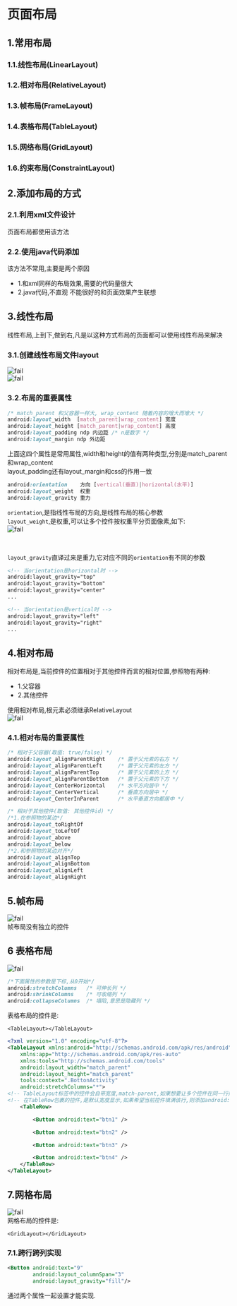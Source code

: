# 页面布局

## 1.常用布局
### 1.1.线性布局(LinearLayout)
### 1.2.相对布局(RelativeLayout)
### 1.3.帧布局(FrameLayout)
### 1.4.表格布局(TableLayout)
### 1.5.网络布局(GridLayout)
### 1.6.约束布局(ConstraintLayout)

## 2.添加布局的方式
### 2.1.利用xml文件设计
页面布局都使用该方法<br>

### 2.2.使用java代码添加
该方法不常用,主要是两个原因<br>
- 1.和xml同样的布局效果,需要的代码量很大
- 2.java代码,不直观 不能很好的和页面效果产生联想

## 3.线性布局
线性布局,上到下,做到右,凡是以这种方式布局的页面都可以使用线性布局来解决<br>
### 3.1.创建线性布局文件layout
![fail](img/1.1.PNG)<br>
![fail](img/1.2.PNG)<br>

### 3.2.布局的重要属性
```css
/* match_parent 和父容器一样大, wrap_content 随着内容的增大而增大 */
android:layout_width  [match_parent|wrap_content] 宽度 
android:layout_height [match_parent|wrap_content] 高度
android:layout_padding ndp 内边距 /* n是数字 */
android:layout_margin ndp 外边距
```
上面这四个属性是常用属性,width和height的值有两种类型,分别是match_parent和wrap_content<br>
layout_padding还有layout_margin和css的作用一致<br>

```css
android:orientation    方向 [vertical(垂直)|horizontal(水平)]
android:layout_weight  权重
android:layout_gravity 重力
```

``orientation``,是指线性布局的方向,是线性布局的核心参数<br>
``layout_weight``,是权重,可以让多个控件按权重平分页面像素,如下:<br>
![fail](img/1.3.PNG)<br>

<br>

``layout_gravity``直译过来是重力,它对应不同的``orientation``有不同的参数<br>
```xml
<!-- 当orientation是horizontal时 -->
android:layout_gravity="top"
android:layout_gravity="bottom"
android:layout_gravity="center"
...
```
```xml
<!-- 当orientation是vertical时 -->
android:layout_gravity="left"
android:layout_gravity="right"
...
```

## 4.相对布局
相对布局是,当前控件的位置相对于其他控件而言的相对位置,参照物有两种:<br>
- 1.父容器
- 2.其他控件

使用相对布局,根元素必须继承RelativeLayout<br>
![fail](img/1.4.PNG)<br>
### 4.1.相对布局的重要属性
```css
/* 相对于父容器(取值: true/false) */
android:layout_alignParentRight    /* 置于父元素的右方 */
android:layout_alignParentLeft     /* 置于父元素的左方 */
android:layout_alignParentTop      /* 置于父元素的上方 */
android:layout_alignParentBottom   /* 置于父元素的下方 */
android:layout_CenterHorizontal    /* 水平方向居中 */
android:layout_CenterVertical      /* 垂直方向居中 */
android:layout_CenterInParent      /* 水平垂直方向都居中 */
```
```css
/* 相对于其他控件(取值: 其他控件id) */
/*1.在参照物的某边*/
android:layout_toRightOf
android:layout_toLeftOf
android:layout_above
android:layout_below
/*2.和参照物的某边对齐*/
android:layout_alignTop
android:layout_alignBottom
android:layout_alignLeft
android:layout_alignRight
```

## 5.帧布局

![fail](img/1.5.PNG)<br>
帧布局没有独立的控件<br>

## 6 表格布局
![fail](img/1.6.PNG)<br>
```css
/*下面属性的参数是下标,从0开始*/
android:stretchColumns   /* 可伸长列 */
android:shrinkColumns    /* 可收缩列 */
android:collapseColumns  /* 塌陷,意思是隐藏列 */
```
表格布局的控件是:<br>
```
<TableLayout></TableLayout>
```

```xml
<?xml version="1.0" encoding="utf-8"?>
<TableLayout xmlns:android="http://schemas.android.com/apk/res/android"
    xmlns:app="http://schemas.android.com/apk/res-auto"
    xmlns:tools="http://schemas.android.com/tools"
    android:layout_width="match_parent"
    android:layout_height="match_parent"
    tools:context=".BottonActivity"
    android:stretchColumns="*">
<!-- TableLayout标签中的控件会自带宽度,match-parent,如果想要让多个控件在同一行排列,则在需要同行排列的控件用TableRow包裹 -->
<!-- 在TableRow包裹的控件,是默认宽度显示,如果希望当前控件填满该行,则添加android:stretchColumns="",值是列的下标,从0开始 -->
    <TableRow>

        <Button android:text="btn1" />

        <Button android:text="btn2" />

        <Button android:text="btn3" />

        <Button android:text="btn4" />
    </TableRow>
</TableLayout>
```

## 7.网格布局
![fail](img/2.11.PNG)<br>
网格布局的控件是:<br>
```
<GridLayout></GridLayout>
```

### 7.1.跨行跨列实现
```xml
<Button android:text="9"
        android:layout_columnSpan="3"
        android:layout_gravity="fill"/>
```
通过两个属性一起设置才能实现.<br>